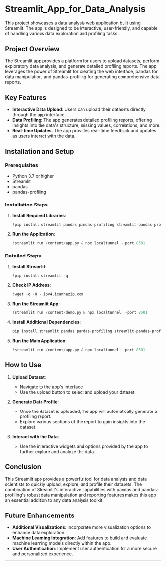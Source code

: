 # Streamlit_App_for_Data_Analysis

This project showcases a data analysis web application built using Streamlit. The app is designed to be interactive, user-friendly, and capable of handling various data exploration and profiling tasks.

<p>

## Project Overview

The Streamlit app provides a platform for users to upload datasets, perform exploratory data analysis, and generate detailed profiling reports. The app leverages the power of Streamlit for creating the web interface, pandas for data manipulation, and pandas-profiling for generating comprehensive data reports.

## Key Features

- **Interactive Data Upload**: Users can upload their datasets directly through the app interface.
- **Data Profiling**: The app generates detailed profiling reports, offering insights into the data's structure, missing values, correlations, and more.
- **Real-time Updates**: The app provides real-time feedback and updates as users interact with the data.

## Installation and Setup

### Prerequisites

- Python 3.7 or higher
- Streamlit
- pandas
- pandas-profiling

### Installation Steps

1. **Install Required Libraries**:
   ```python
   !pip install streamlit pandas pandas-profiling streamlit-pandas-profiling
   ```

2. **Run the Application**:
   ```python
   !streamlit run /content/app.py & npx localtunnel --port 8501
   ```

### Detailed Steps

1. **Install Streamlit**:
   ```python
   !pip install streamlit -q
   ```

2. **Check IP Address**:
   ```python
   !wget -q -O - ipv4.icanhazip.com
   ```

3. **Run the Streamlit App**:
   ```python
   !streamlit run /content/demo.py & npx localtunnel --port 8501
   ```

4. **Install Additional Dependencies**:
   ```python
   pip install streamlit pandas pandas-profiling streamlit-pandas-profiling
   ```

5. **Run the Main Application**:
   ```python
   !streamlit run /content/app.py & npx localtunnel --port 8501
   ```

## How to Use

1. **Upload Dataset**:
   - Navigate to the app's interface.
   - Use the upload button to select and upload your dataset.

2. **Generate Data Profile**:
   - Once the dataset is uploaded, the app will automatically generate a profiling report.
   - Explore various sections of the report to gain insights into the dataset.

3. **Interact with the Data**:
   - Use the interactive widgets and options provided by the app to further explore and analyze the data.

## Conclusion

This Streamlit app provides a powerful tool for data analysts and data scientists to quickly upload, explore, and profile their datasets. The combination of Streamlit's interactive capabilities with pandas and pandas-profiling's robust data manipulation and reporting features makes this app an essential addition to any data analysis toolkit.

## Future Enhancements

- **Additional Visualizations**: Incorporate more visualization options to enhance data exploration.
- **Machine Learning Integration**: Add features to build and evaluate machine learning models directly within the app.
- **User Authentication**: Implement user authentication for a more secure and personalized experience.

---

</p>
